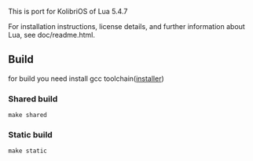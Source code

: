 
This is port for KolibriOS of Lua 5.4.7

For installation instructions, license details, and
further information about Lua, see doc/readme.html.

## Build

for build you need install gcc toolchain([installer](https://github.com/Egor00f/kolibrios-gcc-toolchain))

### Shared build
```
make shared
```

### Static build
```
make static
```